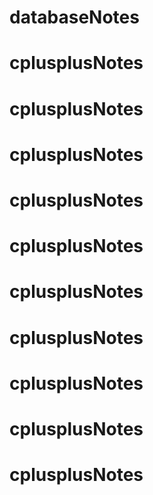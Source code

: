 # databaseNotes
# cplusplusNotes
# cplusplusNotes
# cplusplusNotes
# cplusplusNotes
# cplusplusNotes
# cplusplusNotes
# cplusplusNotes
# cplusplusNotes
# cplusplusNotes
# cplusplusNotes
